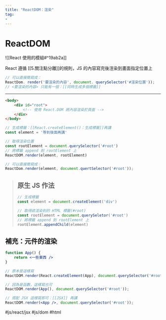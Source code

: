 ```yaml
---
title: "ReactDOM：渲染"
tag: 
- 
---
```

# ReactDOM
![[React 使用的模組#^19ab2a]]

React 遵循 [[5.關注點分離]]的規則，JS 的內容寫完後渲染到畫面指定位置上

```js
// 可以直接簡寫成：
ReactDom. render('要渲染的內容', document. querySelector('#渲染位置'));
// <要渲染的內容> 只能有一個：[[同時生成多個標籤]]
```
---

```html
<body>
	<div id="root">
		<!-- 使用 React.DOM 將內容渲染於頁面 -->
	</div>
</body>
```
```js
// 生成標籤：[[React.createElement()：生成標籤]]再講
const element = '等到後面再講'

// 取得渲染位置
const rootElement = document.querySelector('#root')
// 將標籤 append 到 rootElement 上
ReactDOM.render(element, rootElement)

```
```js
// 可以直接簡寫成：
ReactDom.render(element, document.quertSelector('#root'));
```
>## 原生 JS 作法
>```js
>// 生成標籤
>const element = document.createElement('div')
>
>// 取得欲渲染到的 HTML 標籤(#root)
>const rootElement = document.querySeletor('#root')
>// 將標籤 append 到 rootElement 上
>rootElement.appendChild(element)
>```


## 補充：元件的渲染
```jsx
function App() {
	return <一些東西 />
}
```
```jsx
// 原本是這樣寫
ReactDOM.render(React.createElement(App), document.querySelector('#root'));
```
```jsx
// 因為是函數，這樣寫也可
ReactDOM.render(App(), document.querySelector('#root'));
```
```jsx
// 搭配 JSX 這樣寫即可：[[JSX]] 再講
ReactDOM.render(<App />, document.querySelector('#root'));
```
#js/react/jsx #js/dom #html